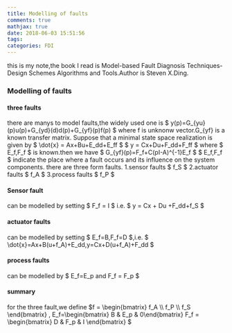 ```yaml
---
title: Modelling of faults
comments: true
mathjax: true
date: 2018-06-03 15:51:56
tags:
categories: FDI
---
```

this is my note,the book I read is Model-based Fault Diagnosis Techniques-Design Schemes Algorithms and Tools.Author is Steven X.Ding.
### Modelling of faults
#### three faults
there are manys to model faults,the widely used one is 
$ y(p)=G_{yu}(p)u(p)+G_{yd}(d)d(p)+G_{yf}(p)f(p) $
where f is unknonw vector.G_{yf} is a known transfer matrix.
Suppose that a minimal state space realization is given by
$ \dot{x} = Ax+Bu+E_dd+E_ff $
$ y = Cx+Du+F_dd+F_ff $ 
where $ E_f,F_f $ is known.then we have
$ G_{yf}(p)=F_f+C(pI-A)^{-1}E_f $
$ E_f,F_f $ indicate the place where a fault occurs and its influence on the system components.
there are three form faults.
1.sensor  faults $ f_S $
2.actuator faults $ f_A $
3.process faults $ f_P $
#### Sensor fault
 can be modelled by setting $ F_f = I $ i.e.
$ y = Cx + Du +F_dd+f_S $
#### actuator faults
can be modelled by setting $ E_f=B,F_f=D $,i.e.
$ \dot{x}=Ax+B(u+f_A)+E_dd,y=Cx+D(u+f_A)+F_dd $
#### process faults 
can be modelled by $ E_f=E_p and F_f = F_p $ 
#### summary
for the three fault,we define 
$f = \begin{bmatrix} f_A \\\\ f_P \\\\ f_S \end{bmatrix} , E_f=\begin{bmatrix} B & E_p & 0\end{bmatrix} F_f = \begin{bmatrix} D & F_p & I \end{bmatrix} $

 














<html>
<head>
<script async custom-element="amp-auto-ads"
        src="https://cdn.ampproject.org/v0/amp-auto-ads-0.1.js">
</script>
</head>
<body>
<amp-auto-ads type="adsense"
              data-ad-client="ca-pub-5143313871951336">
</amp-auto-ads>

<script async src="//pagead2.googlesyndication.com/pagead/js/adsbygoogle.js"></script>
<script>
     (adsbygoogle = window.adsbygoogle || []).push({
          google_ad_client: "ca-pub-5143313871951336",
          enable_page_level_ads: true
     });
</script>
</body>
</html>
